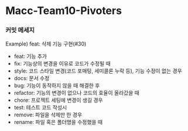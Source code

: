 # Macc-Team10-Pivoters

### 커밋 메세지
Example) feat: 삭제 기능 구현(#30)
- feat: 기능 추가
- fix: 기능상의 변경을 이유로 코드가 수정될 때
- style: 코드 스타일 변경(코드 포매팅, 세미콜론 누락 등), 기능 수정이 없는 경우
- docs: 문서 수정
- bug: 기능이 동작하지 않을 때 해결한 후
- refactor: 기능의 변경이 없으나 코드의 효율이 올라갔을 때
- chore: 프로젝트 세팅에 변경이 생길 경우
- test: 테스트 코드 작성시
- remove: 파일을 삭제만 한 경우
- rename: 파일 혹은 폴더명을 수정했을 때

